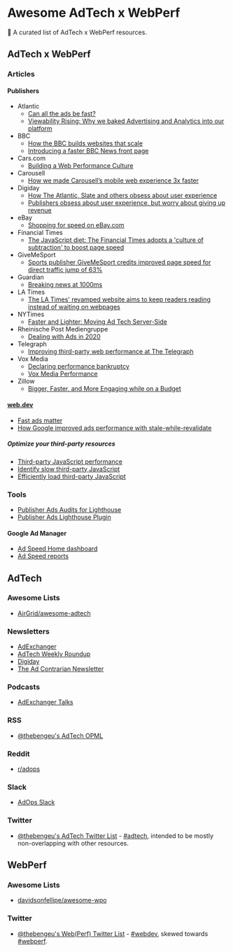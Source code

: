 # Awesome AdTech x WebPerf

💸 A curated list of AdTech x WebPerf resources.

## AdTech x WebPerf

### Articles

#### Publishers

- Atlantic
  - [Can all the ads be fast?](https://building.theatlantic.com/can-all-the-ads-be-fast-6aafa2e2045e)
  - [Viewability Rising: Why we baked Advertising and Analytics into our platform](https://building.theatlantic.com/viewability-rising-why-we-baked-advertising-and-analytics-into-our-platform-43e474bc203e)
- BBC
  - [How the BBC builds websites that scale](https://www.creativebloq.com/features/how-the-bbc-builds-websites-that-scale)
  - [Introducing a faster BBC News front page](https://wildlyinaccurate.com/introducing-a-faster-bbc-news-front-page/)
- Cars.com
  - [Building a Web Performance Culture](https://tech.cars.com/building-a-web-performance-culture-902f34394b50)
- Carousell
  - [How we made Carousell’s mobile web experience 3x faster](https://medium.com/carousell-insider/how-we-made-carousells-mobile-web-experience-3x-faster-bbb3be93e006)
- Digiday
  - [How The Atlantic, Slate and others obsess about user experience](https://digiday.com/media/atlantic-mic-publishers-obsess-user-experience/)
  - [Publishers obsess about user experience, but worry about giving up revenue](https://digiday.com/media/publishers-obsess-user-experience-worry-giving-revenue/)
- eBay
  - [Shopping for speed on eBay.com](https://web.dev/shopping-for-speed-on-ebay/)
- Financial Times
  - [The JavaScript diet: The Financial Times adopts a 'culture of subtraction' to boost page speed](https://digiday.com/uk/financial-times-page-speed-vroom/)
- GiveMeSport
  - [Sports publisher GiveMeSport credits improved page speed for direct traffic jump of 63%](https://digiday.com/uk/sports-publisher-givemesport-culls-ads-and-sees-direct-traffic-jump-63/)
- Guardian
  - [Breaking news at 1000ms](https://speakerdeck.com/patrickhamann/breaking-news-at-1000ms-front-trends-2014)
- LA Times
  - [The LA Times' revamped website aims to keep readers reading instead of waiting on webpages](https://www.journalism.co.uk/news/the-la-times-revamped-website-aims-to-keep-readers-clicking-and-reading/s2/a743871/)
- NYTimes
  - [Faster and Lighter: Moving Ad Tech Server-Side](https://open.nytimes.com/faster-and-lighter-moving-ad-tech-server-side-ef4bd6d2f2eb)
- Rheinische Post Mediengruppe
  - [Dealing with Ads in 2020](https://schepp.dev/posts/ad-integration-in-2020/)
- Telegraph
  - [Improving third-party web performance at The Telegraph](https://medium.com/the-telegraph-engineering/improving-third-party-web-performance-at-the-telegraph-a0a1000be5)
- Vox Media
  - [Declaring performance bankruptcy](https://product.voxmedia.com/2015/5/6/8561867/declaring-performance-bankruptcy)
  - [Vox Media Performance](https://responsivewebdesign.com/podcast/vox-media-performance/)
- Zillow
  - [Bigger, Faster, and More Engaging while on a Budget](https://www.zillow.com/tech/bigger-faster-more-engaging-budget/)

#### [web.dev](https://web.dev/)

- [Fast ads matter](https://web.dev/fast-ads-matter/)
- [How Google improved ads performance with stale-while-revalidate](https://web.dev/ads-case-study-stale-while-revalidate/)

##### Optimize your third-party resources

- [Third-party JavaScript performance](https://web.dev/third-party-javascript/)
- [Identify slow third-party JavaScript](https://web.dev/identify-slow-third-party-javascript/)
- [Efficiently load third-party JavaScript](https://web.dev/efficiently-load-third-party-javascript/)

### Tools

- [Publisher Ads Audits for Lighthouse](https://developers.google.com/publisher-ads-audits)
- [Publisher Ads Lighthouse Plugin](https://github.com/googleads/publisher-ads-lighthouse-plugin)

#### Google Ad Manager

- [Ad Speed Home dashboard](https://support.google.com/admanager/answer/9203630)
- [Ad Speed reports](https://support.google.com/admanager/answer/9222059)

## AdTech

### Awesome Lists

- [AirGrid/awesome-adtech](https://github.com/AirGrid/awesome-adtech)

### Newsletters

- [AdExchanger](https://www.adexchanger.com/newsletter/)
- [AdTech Weekly Roundup](https://automatad.com/ad-tech-weekly.php)
- [Digiday](https://digiday.com/newsletters/)
- [The Ad Contrarian Newsletter](https://www.bobhoffmanswebsite.com/newsletters)

### Podcasts

- [AdExchanger Talks](https://www.adexchanger.com/podcast/)

### RSS

- [@thebengeu's AdTech OPML](https://raw.githubusercontent.com/thebengeu/awesome-adtech-webperf/master/adtech.opml)

### Reddit

- [r/adops](https://www.reddit.com/r/adops/)

### Slack

- [AdOps Slack](https://join.slack.com/t/redditadops/shared_invite/enQtODM3NDcwMDA0ODk2LTQ0ZDk0OGRiMTIwMDc5MTY2Y2U5ZjRiOTc4MjMwMDMyMGIzNGI3ZTA2YzVkMzRjOTU4MjE3MWE2YmY4M2RhNWQ)

### Twitter

- [@thebengeu's AdTech Twitter List](https://twitter.com/i/lists/1238822958157762561) - [#adtech](https://twitter.com/hashtag/adtech), intended to be mostly non-overlapping with other resources.

## WebPerf

### Awesome Lists

- [davidsonfellipe/awesome-wpo](https://github.com/davidsonfellipe/awesome-wpo)

### Twitter

- [@thebengeu's Web(Perf) Twitter List](https://twitter.com/i/lists/1238822891153743873) - [#webdev](https://twitter.com/hashtag/webdev), skewed towards [#webperf](https://twitter.com/hashtag/webperf).

